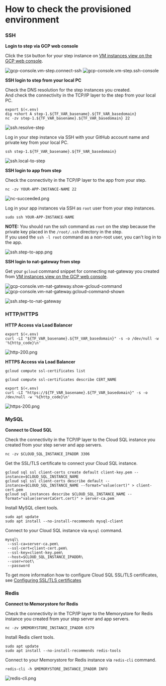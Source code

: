 # How to check the provisioned environment

### SSH

**Login to step via GCP web console**

Click the `SSH` button for your step instance on [VM instances view on the GCP web console](https://console.cloud.google.com/compute/instances).

![gcp-console.vm-step.connect-ssh](docs/images/gcp-console.vm-step.connect-ssh.png)
![gcp-console.vm-step.ssh-console](docs/images/gcp-console.vm-step.ssh-console.png)

**SSH login to step from your local PC**

Check the DNS resolution for the step instances you created.  
And check the connectivity in the TCP/IP layer to the step from your local PC.

```shellsession
export $(<.env)
dig +short A step-1.${TF_VAR_basename}.${TF_VAR_basedomain}
nc -zv step-1.${TF_VAR_basename}.${TF_VAR_basedomain} 22
```

![ssh.resolve-step](docs/images/ssh.resolve-step.png)

Log in your step instance via SSH with your GitHub account name and private key from your local PC.

```shellsession
ssh step-1.${TF_VAR_basename}.${TF_VAR_basedomain}
```

![ssh.local-to-step](docs/images/ssh.local-to-step.png)

**SSH login to app from step**

Check the connectivity in the TCP/IP layer to the app from your step.

```shellsession
nc -zv YOUR-APP-INSTANCE-NAME 22
```

![nc-succeeded.png](docs/images/nc-succeeded.png)

Log in your app instances via SSH as `root` user from your step instances.

```shellsession
sudo ssh YOUR-APP-INSTANCE-NAME
```

**NOTE:** You should run the ssh command as `root` on the step because the private key placed in the `/root/.ssh` directory in the step.  
If you used the `ssh -l root` command as a non-root user, you can't log in to the app.

![ssh.step-to-app.png](docs/images/ssh.step-to-app.png)

**SSH login to nat-gateway from step**

Get your `gcloud` command snippet for connecting nat-gateway you created from [VM instances view on the GCP web console](https://console.cloud.google.com/compute/instances).

![gcp-console.vm-nat-gateway.show-gcloud-command](docs/images/gcp-console.vm-nat-gateway.show-gcloud-command.png)
![gcp-console.vm-nat-gateway.gcloud-command-shown](docs/images/gcp-console.vm-nat-gateway.gcloud-command-shown.png)

![ssh.step-to-nat-gateway](docs/images/ssh.step-to-nat-gateway.png)

### HTTP/HTTPS

**HTTP Access via Load Balancer**

```shellsession
export $(<.env)
curl -LI "${TF_VAR_basename}.${TF_VAR_basedomain}" -s -o /dev/null -w '%{http_code}\n'
```

![http-200.png](docs/images/http-200.png)

**HTTPS Access via Load Balancer**

```shellsession
gcloud compute ssl-certificates list
```

```shellsession
gcloud compute ssl-certificates describe CERT_NAME
```

```shellsession
export $(<.env)
curl -LI "https://${TF_VAR_basename}.${TF_VAR_basedomain}" -s -o /dev/null -w '%{http_code}\n'
```

![https-200.png](docs/images/https-200.png)

### MySQL

**Connect to Cloud SQL**

Check the connectivity in the TCP/IP layer to the Cloud SQL instance you created from your step server and app servers.

```shellsession
nc -zv $CLOUD_SQL_INSTANCE_IPADDR 3306
```

Get the SSL/TLS certificate to connect your Cloud SQL instance.

```shellsession
gcloud sql ssl client-certs create default client-key.pem --instance=$CLOUD_SQL_INSTANCE_NAME
gcloud sql ssl client-certs describe default --instance=$CLOUD_SQL_INSTANCE_NAME --format="value(cert)" > client-cert.pem
gcloud sql instances describe $CLOUD_SQL_INSTANCE_NAME --format="value(serverCaCert.cert)" > server-ca.pem
```

Install MySQL client tools.

```shellsession
sudo apt update
sudo apt install --no-install-recommends mysql-client
```

Connect to your Cloud SQL instance via `mysql` command.

```shellsession
mysql\
 --ssl-ca=server-ca.pem\
 --ssl-cert=client-cert.pem\
 --ssl-key=client-key.pem\
 --host=$CLOUD_SQL_INSTANCE_IPADDR\
 --user=root\
 --password
```

To get more information how to configure Cloud SQL SSL/TLS certificates, see [Configuring SSL/TLS certificates](https://cloud.google.com/sql/docs/mysql/configure-ssl-instance)

### Redis

**Connect to Memorystore for Redis**

Check the connectivity in the TCP/IP layer to the Memorystore for Redis instance you created from your step server and app servers.

```shellsession
nc -zv $MEMORYSTORE_INSTANCE_IPADDR 6379
```

Install Redis client tools.

```shellsession
sudo apt update
sudo apt install --no-install-recommends redis-tools
```

Connect to your Memorystore for Redis instance via `redis-cli` command.

```shellsession
redis-cli -h $MEMORYSTORE_INSTANCE_IPADDR INFO
```

![redis-cli.png](docs/images/redis-cli.png)
